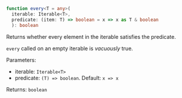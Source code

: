 ```typescript
function every<T = any>(
  iterable: Iterable<T>,
  predicate: (item: T) => boolean = x => x as T & boolean
  ): boolean
```

Returns whether every element in the iterable satisfies the predicate.

`every` called on an empty iterable is _vacuously_ true.

Parameters:
* iterable: `Iterable<T>`
* predicate: `(T) => boolean`. Default: `x => x`

Returns: `boolean`
